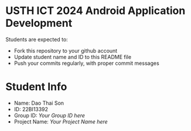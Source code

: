USTH ICT 2024 Android Application Development
=====================================================

Students are expected to:

* Fork this repository to your github account
* Update student name and ID to this README file
* Push your commits regularly, with proper commit messages

Student Info
=======================

* Name: Dao Thai Son
* ID: 22BI13392
* Group ID: *Your Group ID here*
* Project Name: *Your Project Name here*
